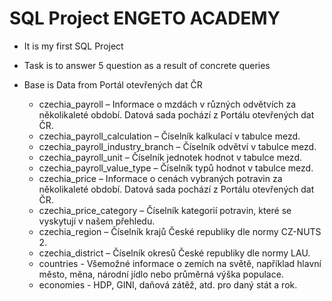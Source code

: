 SQL Project ENGETO ACADEMY
===

- It is my first SQL Project
- Task is to answer 5 question as a result of concrete queries

- Base is Data from Portál otevřených dat ČR
	- czechia_payroll – Informace o mzdách v různých odvětvích za několikaleté období. Datová sada pochází z Portálu otevřených dat ČR.
	- czechia_payroll_calculation – Číselník kalkulací v tabulce mezd.
	- czechia_payroll_industry_branch – Číselník odvětví v tabulce mezd.
	- czechia_payroll_unit – Číselník jednotek hodnot v tabulce mezd.
	- czechia_payroll_value_type – Číselník typů hodnot v tabulce mezd.
	- czechia_price – Informace o cenách vybraných potravin za několikaleté období. Datová sada pochází z Portálu otevřených dat ČR.
	- czechia_price_category – Číselník kategorií potravin, které se vyskytují v našem přehledu.
	- czechia_region – Číselník krajů České republiky dle normy CZ-NUTS 2.
	- czechia_district – Číselník okresů České republiky dle normy LAU.
	- countries - Všemožné informace o zemích na světě, například hlavní město, měna, národní jídlo nebo průměrná výška populace.
	- economies - HDP, GINI, daňová zátěž, atd. pro daný stát a rok.
